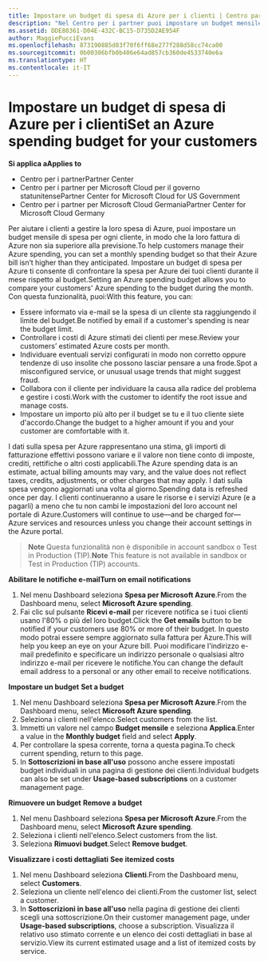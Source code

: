 ```yaml
---
title: Impostare un budget di spesa di Azure per i clienti | Centro partner
description: "Nel Centro per i partner puoi impostare un budget mensile per ogni cliente, così le fatture di Azure non saranno una sorpresa alla fine del mese."
ms.assetid: DDE80361-D04E-432C-BC15-D735D2AE954F
author: MaggiePucciEvans
ms.openlocfilehash: 873190885d83f70f6ff68e277f288d58cc74ca00
ms.sourcegitcommit: 0b00306bfb0b406e64ad857cb360de4533740e6a
ms.translationtype: HT
ms.contentlocale: it-IT
---
```

# <a name="set-an-azure-spending-budget-for-your-customers"></a><span data-ttu-id="e751c-103">Impostare un budget di spesa di Azure per i clienti</span><span class="sxs-lookup"><span data-stu-id="e751c-103">Set an Azure spending budget for your customers</span></span>

**<span data-ttu-id="e751c-104">Si applica a</span><span class="sxs-lookup"><span data-stu-id="e751c-104">Applies to</span></span>**

-  <span data-ttu-id="e751c-105">Centro per i partner</span><span class="sxs-lookup"><span data-stu-id="e751c-105">Partner Center</span></span>
-  <span data-ttu-id="e751c-106">Centro per i partner per Microsoft Cloud per il governo statunitense</span><span class="sxs-lookup"><span data-stu-id="e751c-106">Partner Center for Microsoft Cloud for US Government</span></span>
-  <span data-ttu-id="e751c-107">Centro per i partner per Microsoft Cloud Germania</span><span class="sxs-lookup"><span data-stu-id="e751c-107">Partner Center for Microsoft Cloud Germany</span></span>

<span data-ttu-id="e751c-108">Per aiutare i clienti a gestire la loro spesa di Azure, puoi impostare un budget mensile di spesa per ogni cliente, in modo che la loro fattura di Azure non sia superiore alla previsione.</span><span class="sxs-lookup"><span data-stu-id="e751c-108">To help customers manage their Azure spending, you can set a monthly spending budget so that their Azure bill isn’t higher than they anticipated.</span></span> <span data-ttu-id="e751c-109">Impostare un budget di spesa per Azure ti consente di confrontare la spesa per Azure dei tuoi clienti durante il mese rispetto al budget.</span><span class="sxs-lookup"><span data-stu-id="e751c-109">Setting an Azure spending budget allows you to compare your customers' Azure spending to the budget during the month.</span></span> <span data-ttu-id="e751c-110">Con questa funzionalità, puoi:</span><span class="sxs-lookup"><span data-stu-id="e751c-110">With this feature, you can:</span></span> 

-   <span data-ttu-id="e751c-111">Essere informato via e-mail se la spesa di un cliente sta raggiungendo il limite del budget.</span><span class="sxs-lookup"><span data-stu-id="e751c-111">Be notified by email if a customer's spending is near the budget limit.</span></span>
-   <span data-ttu-id="e751c-112">Controllare i costi di Azure stimati dei clienti per mese.</span><span class="sxs-lookup"><span data-stu-id="e751c-112">Review your customers’ estimated Azure costs per month.</span></span>
-   <span data-ttu-id="e751c-113">Individuare eventuali servizi configurati in modo non corretto oppure tendenze di uso insolite che possono lasciar pensare a una frode.</span><span class="sxs-lookup"><span data-stu-id="e751c-113">Spot a misconfigured service, or unusual usage trends that might suggest fraud.</span></span>
-   <span data-ttu-id="e751c-114">Collabora con il cliente per individuare la causa alla radice del problema e gestire i costi.</span><span class="sxs-lookup"><span data-stu-id="e751c-114">Work with the customer to identify the root issue and manage costs.</span></span>
-   <span data-ttu-id="e751c-115">Impostare un importo più alto per il budget se tu e il tuo cliente siete d'accordo.</span><span class="sxs-lookup"><span data-stu-id="e751c-115">Change the budget to a higher amount if you and your customer are comfortable with it.</span></span>

<span data-ttu-id="e751c-116">I dati sulla spesa per Azure rappresentano una stima, gli importi di fatturazione effettivi possono variare e il valore non tiene conto di imposte, crediti, rettifiche o altri costi applicabili.</span><span class="sxs-lookup"><span data-stu-id="e751c-116">The Azure spending data is an estimate, actual billing amounts may vary, and the value does not reflect taxes, credits, adjustments, or other charges that may apply.</span></span> <span data-ttu-id="e751c-117">I dati sulla spesa vengono aggiornati una volta al giorno.</span><span class="sxs-lookup"><span data-stu-id="e751c-117">Spending data is refreshed once per day.</span></span> <span data-ttu-id="e751c-118">I clienti continueranno a usare le risorse e i servizi Azure (e a pagarli) a meno che tu non cambi le impostazioni del loro account nel portale di Azure.</span><span class="sxs-lookup"><span data-stu-id="e751c-118">Customers will continue to use—and be charged for—Azure services and resources unless you change their account settings in the Azure portal.</span></span> 

><span data-ttu-id="e751c-119">**Note**   Questa funzionalità non è disponibile in account sandbox o Test in Production (TIP).</span><span class="sxs-lookup"><span data-stu-id="e751c-119">**Note**   This feature is not available in sandbox or Test in Production (TIP) accounts.</span></span>

**<span data-ttu-id="e751c-120">Abilitare le notifiche e-mail</span><span class="sxs-lookup"><span data-stu-id="e751c-120">Turn on email notifications</span></span>**

1.  <span data-ttu-id="e751c-121">Nel menu Dashboard seleziona **Spesa per Microsoft Azure**.</span><span class="sxs-lookup"><span data-stu-id="e751c-121">From the Dashboard menu, select **Microsoft Azure spending**.</span></span>
2.  <span data-ttu-id="e751c-122">Fai clic sul pulsante **Ricevi e-mail** per ricevere notifica se i tuoi clienti usano l'80% o più del loro budget.</span><span class="sxs-lookup"><span data-stu-id="e751c-122">Click the **Get emails** button to be notified if your customers use 80% or more of their budget.</span></span> <span data-ttu-id="e751c-123">In questo modo potrai essere sempre aggiornato sulla fattura per Azure.</span><span class="sxs-lookup"><span data-stu-id="e751c-123">This will help you keep an eye on your Azure bill.</span></span> <span data-ttu-id="e751c-124">Puoi modificare l'indirizzo e-mail predefinito e specificare un indirizzo personale o qualsiasi altro indirizzo e-mail per ricevere le notifiche.</span><span class="sxs-lookup"><span data-stu-id="e751c-124">You can change the default email address to a personal or any other email to receive notifications.</span></span>

<span data-ttu-id="e751c-125"><a href="" id="setabudget"></a>
**Impostare un budget**</span><span class="sxs-lookup"><span data-stu-id="e751c-125"><a href="" id="setabudget"></a>
**Set a budget**</span></span>

1.  <span data-ttu-id="e751c-126">Nel menu Dashboard seleziona **Spesa per Microsoft Azure**.</span><span class="sxs-lookup"><span data-stu-id="e751c-126">From the Dashboard menu, select **Microsoft Azure spending**.</span></span>
2.  <span data-ttu-id="e751c-127">Seleziona i clienti nell'elenco.</span><span class="sxs-lookup"><span data-stu-id="e751c-127">Select customers from the list.</span></span>
3.  <span data-ttu-id="e751c-128">Immetti un valore nel campo **Budget mensile** e seleziona **Applica**.</span><span class="sxs-lookup"><span data-stu-id="e751c-128">Enter a value in the **Monthly budget** field and select **Apply**.</span></span>
4.  <span data-ttu-id="e751c-129">Per controllare la spesa corrente, torna a questa pagina.</span><span class="sxs-lookup"><span data-stu-id="e751c-129">To check current spending, return to this page.</span></span>
5.  <span data-ttu-id="e751c-130">In **Sottoscrizioni in base all'uso** possono anche essere impostati budget individuali in una pagina di gestione dei clienti.</span><span class="sxs-lookup"><span data-stu-id="e751c-130">Individual budgets can also be set under **Usage-based subscriptions** on a customer management page.</span></span>

<span data-ttu-id="e751c-131"><a href="" id="removeabudget"></a>
**Rimuovere un budget**</span><span class="sxs-lookup"><span data-stu-id="e751c-131"><a href="" id="removeabudget"></a>
**Remove a budget**</span></span>

1.  <span data-ttu-id="e751c-132">Nel menu Dashboard seleziona **Spesa per Microsoft Azure**.</span><span class="sxs-lookup"><span data-stu-id="e751c-132">From the Dashboard menu, select **Microsoft Azure spending**.</span></span>
2.  <span data-ttu-id="e751c-133">Seleziona i clienti nell'elenco.</span><span class="sxs-lookup"><span data-stu-id="e751c-133">Select customers from the list.</span></span>
3.  <span data-ttu-id="e751c-134">Seleziona **Rimuovi budget**.</span><span class="sxs-lookup"><span data-stu-id="e751c-134">Select **Remove budget**.</span></span>

<span data-ttu-id="e751c-135"><a href="" id="seeitemizedcosts"></a>
**Visualizzare i costi dettagliati**</span><span class="sxs-lookup"><span data-stu-id="e751c-135"><a href="" id="seeitemizedcosts"></a>
**See itemized costs**</span></span>

1.  <span data-ttu-id="e751c-136">Nel menu Dashboard seleziona **Clienti**.</span><span class="sxs-lookup"><span data-stu-id="e751c-136">From the Dashboard menu, select **Customers**.</span></span>
2.  <span data-ttu-id="e751c-137">Seleziona un cliente nell'elenco dei clienti.</span><span class="sxs-lookup"><span data-stu-id="e751c-137">From the customer list, select a customer.</span></span>
3.  <span data-ttu-id="e751c-138">In **Sottoscrizioni in base all'uso** nella pagina di gestione dei clienti scegli una sottoscrizione.</span><span class="sxs-lookup"><span data-stu-id="e751c-138">On their customer management page, under **Usage-based subscriptions**, choose a subscription.</span></span> <span data-ttu-id="e751c-139">Visualizza il relativo uso stimato corrente e un elenco dei costi dettagliati in base al servizio.</span><span class="sxs-lookup"><span data-stu-id="e751c-139">View its current estimated usage and a list of itemized costs by service.</span></span>


 

 



